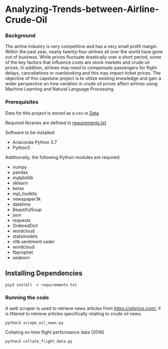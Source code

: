 # Analyzing-Trends-between-Airline-Crude-Oil

### Background
The airline industry is very competitive and has a very small profit margin. Within the past year, nearly twenty-four 
airlines all over the world have gone out of business. While prices fluctuate drastically over a short period, some of 
the key factors that influence costs are stock markets and crude oil prices. In addition, airlines may need to 
compensate passengers for flight delays, cancellations or overbooking and this may impact ticket prices. The objective 
of this capstone project is to utilize existing knowledge and gain a wider perspective on how variation in crude oil 
prices affect airlines using Machine Learning and Natural Language Processing.

### Prerequisites

Data for this project is stored as a csv in [Data](https://drive.google.com/drive/folders/1mS6ugNkT0UXWv9HV6VZMFVCkSpdPNe8X?usp=sharing)

Required libraries are defined in [requirements.txt](https://github.com/Aditya9517/Analyzing-Trends-between-Airline-Crude-Oil/blob/master/requirements.txt)

Software to be installed:
* Anaconda Python 3.7
* Python3

Additionally, the following Python modules are required:
* numpy
* pandas
* matplotlib
* sklearn
* keras
* mpl_toolkits
* newspaper3k
* datetime
* BeautifulSoup
* json
* requests
* OrderedDict
* wordcloud
* statsmodels
* nltk.sentiment.vader
* wordcloud
* fbprophet
* seaborn


## Installing Dependencies
```
pip3 install -r requirements.txt
```

### Running the code

A web scraper is used to retrieve news articles from https://oilprice.com/, it is filtered to retrieve articles 
specifically relating to crude oil news. 

```
python3 scrape_oil_news.py
```

Collating on time flight performance data (2016)

```
python3 collate_flight_data.py
```

